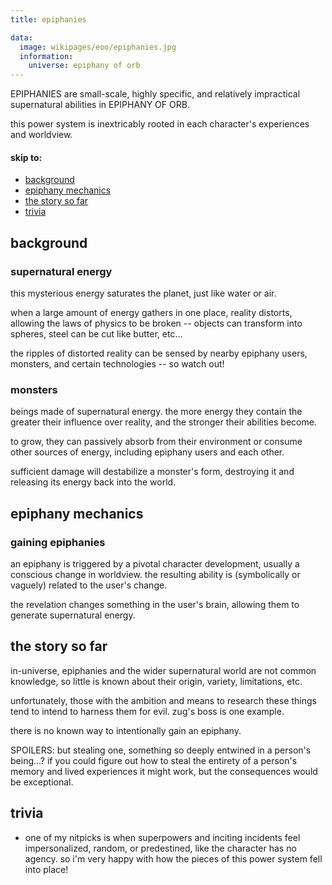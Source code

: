 ```yaml
---
title: epiphanies

data:
  image: wikipages/eoo/epiphanies.jpg
  information:
    universe: epiphany of orb
---
```


EPIPHANIES are small-scale, highly specific, and relatively impractical supernatural abilities in EPIPHANY OF ORB.

this power system is inextricably rooted in each character's experiences and worldview.

<div class="directory"> <!-- manual instance of a directory -->
  <h4>skip to:</h4>
  <ul>
      <li><a href="#background">background</a></li> <!-- entry label, link to anchor -->
      <li><a href="#epiphany-mechanics">epiphany mechanics</a></li>
      <li><a href="#the-story-so-far">the story so far</a></li>
      <li><a href="#trivia">trivia</a></li>
  </ul>
</div>

## background

### supernatural energy

this mysterious energy saturates the planet, just like water or air.

when a large amount of energy gathers in one place, reality distorts, allowing the laws of physics to be broken -- objects can transform into spheres, steel can be cut like butter, etc...

the ripples of distorted reality can be sensed by nearby epiphany users, monsters, and certain technologies -- so watch out!

### monsters

beings made of supernatural energy. the more energy they contain the greater their influence over reality, and the stronger their abilities become.

to grow, they can passively absorb from their environment or consume other sources of energy, including epiphany users and each other.

sufficient damage will destabilize a monster's form, destroying it and releasing its energy back into the world.

## epiphany mechanics

### gaining epiphanies

an epiphany is triggered by a pivotal character development, usually a conscious change in worldview. the resulting ability is (symbolically or vaguely) related to the user's change.

the revelation changes something in the user's brain, allowing them to generate supernatural energy.

## the story so far

in-universe, epiphanies and the wider supernatural world are not common knowledge, so little is known about their origin, variety, limitations, etc.

unfortunately, those with the ambition and means to research these things tend to intend to harness them for evil. zug's boss is one example.

there is no known way to intentionally gain an epiphany.

SPOILERS: <span class="spoilered">but stealing one, something so deeply entwined in a person's being...? if you could figure out how to steal the entirety of a person's memory and lived experiences it might work, but the consequences would be exceptional.</span>

## trivia

- one of my nitpicks is when superpowers and inciting incidents feel impersonalized, random, or predestined, like the character has no agency. so i'm very happy with how the pieces of this power system fell into place!

